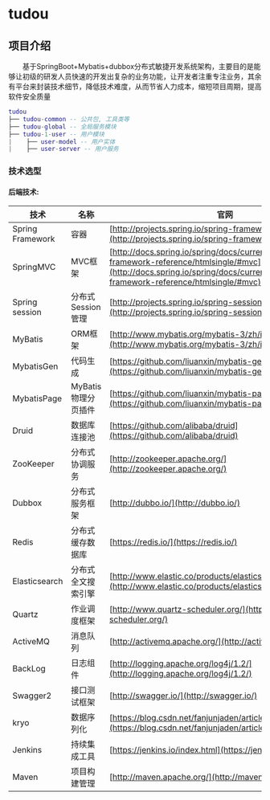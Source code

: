 # tudou

## 项目介绍

　　基于SpringBoot+Mybatis+dubbox分布式敏捷开发系统架构，主要目的是能够让初级的研发人员快速的开发出复杂的业务功能，让开发者注重专注业务，其余有平台来封装技术细节，降低技术难度，从而节省人力成本，缩短项目周期，提高软件安全质量

``` lua
tudou
├── tudou-common -- 公共包, 工具类等
├── tudou-global -- 全局服务模块
├── tudou-1-user -- 用户模块
|    ├── user-model -- 用户实体
|    ├── user-server -- 用户服务
```
### 技术选型

#### 后端技术:
技术 | 名称 | 官网
----|------|----
Spring Framework | 容器  | [http://projects.spring.io/spring-framework/](http://projects.spring.io/spring-framework/)
SpringMVC | MVC框架  | [http://docs.spring.io/spring/docs/current/spring-framework-reference/htmlsingle/#mvc](http://docs.spring.io/spring/docs/current/spring-framework-reference/htmlsingle/#mvc)
Spring session | 分布式Session管理  | [http://projects.spring.io/spring-session/](http://projects.spring.io/spring-session/)
MyBatis | ORM框架  | [http://www.mybatis.org/mybatis-3/zh/index.html](http://www.mybatis.org/mybatis-3/zh/index.html)
MybatisGen | 代码生成  | [https://github.com/liuanxin/mybatis-gen](https://github.com/liuanxin/mybatis-gen)
MybatisPage | MyBatis物理分页插件  | [https://github.com/liuanxin/mybatis-page](https://github.com/liuanxin/mybatis-page)
Druid | 数据库连接池  | [https://github.com/alibaba/druid](https://github.com/alibaba/druid)
ZooKeeper | 分布式协调服务  | [http://zookeeper.apache.org/](http://zookeeper.apache.org/)
Dubbox | 分布式服务框架  | [http://dubbo.io/](http://dubbo.io/)
Redis | 分布式缓存数据库  | [https://redis.io/](https://redis.io/)
Elasticsearch | 分布式全文搜索引擎  | [http://www.elastic.co/products/elasticsearch](http://www.elastic.co/products/elasticsearch)
Quartz | 作业调度框架  | [http://www.quartz-scheduler.org/](http://www.quartz-scheduler.org/)
ActiveMQ | 消息队列  | [http://activemq.apache.org/](http://activemq.apache.org/)
BackLog | 日志组件  | [http://logging.apache.org/log4j/1.2/](http://logging.apache.org/log4j/1.2/)
Swagger2 | 接口测试框架  | [http://swagger.io/](http://swagger.io/)
kryo | 数据序列化  | [https://blog.csdn.net/fanjunjaden/article/details/72823866](https://blog.csdn.net/fanjunjaden/article/details/72823866)
Jenkins | 持续集成工具  | [https://jenkins.io/index.html](https://jenkins.io/index.html)
Maven | 项目构建管理  | [http://maven.apache.org/](http://maven.apache.org/)